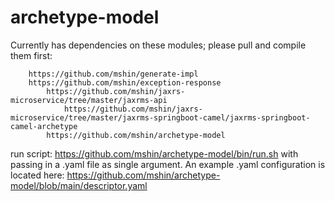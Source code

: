 # archetype-model

Currently has dependencies on these modules; please pull and compile them first:

		https://github.com/mshin/generate-impl
		https://github.com/mshin/exception-response
			https://github.com/mshin/jaxrs-microservice/tree/master/jaxrms-api
				https://github.com/mshin/jaxrs-microservice/tree/master/jaxrms-springboot-camel/jaxrms-springboot-camel-archetype
			https://github.com/mshin/archetype-model

run script: https://github.com/mshin/archetype-model/bin/run.sh with passing in a .yaml file as single argument. An example .yaml configuration is located here:
https://github.com/mshin/archetype-model/blob/main/descriptor.yaml


